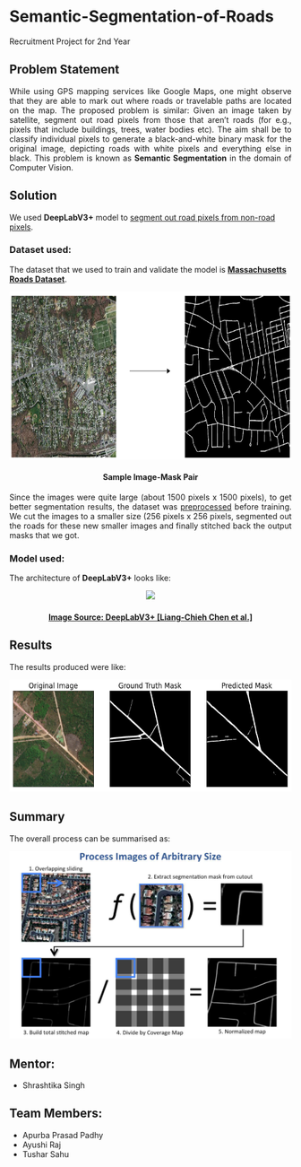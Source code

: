 # Semantic-Segmentation-of-Roads
Recruitment Project for 2nd Year
## Problem Statement

<p align=justify>While using GPS mapping services like Google Maps, one might observe that they are able to mark out where roads or travelable paths are located on the map. The proposed problem is similar: Given an image taken by satellite, segment out road pixels from those that aren’t roads (for e.g., pixels that include buildings, trees, water bodies etc). The aim shall be to classify individual pixels to generate a black-and-white binary mask for the original image, depicting roads with white pixels and everything else in black. This problem is known as <b>Semantic Segmentation</b> in the domain of Computer Vision.</p>

## Solution
We used __DeepLabV3+__ model to [segment out road pixels from non-road pixels](./code/model_training.ipynb).
### Dataset used: 
The dataset that we used to train and validate the model is [__Massachusetts Roads Dataset__](https://www.cs.toronto.edu/~vmnih/data/). 

<p align = "center">
<img src="./assets/sample_img_mask_pair.png" height="300"/>
<h4 align = "center">Sample Image-Mask Pair</h4>
</p>

<p align=justify>Since the images were quite large (about 1500 pixels x 1500 pixels), to get better segmentation results, the dataset was <a href="./code/ML_dataset_processing.ipynb">preprocessed</a> before training. We cut the images to a smaller size (256 pixels x 256 pixels, segmented out the roads for these new smaller images and finally stitched back the output masks that we got.</p>

### Model used: 
The architecture of __DeepLabV3+__ looks like: 

<p align = "center"><img src="https://miro.medium.com/max/1000/1*2mYfKnsX1IqCCSItxpXSGA.png" width="750"/></p>
<h4 align = "center"><a href="https://arxiv.org/abs/1802.02611">Image Source: DeepLabV3+ [Liang-Chieh Chen et al.]</a></h4>

## Results
The results produced were like:

<p align = "center"><img src="./assets/sample_result_final.png" height="200"/></p>

## Summary
The overall process can be summarised as:

<p align = "center"><img src="./assets/overall_process.png"/ width="750"></p>

## Mentor: 
- Shrashtika Singh

## Team Members:
- Apurba Prasad Padhy
- Ayushi Raj
- Tushar Sahu
